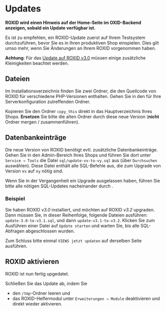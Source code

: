 # Updates

**ROXID wird einen Hinweis auf der Home-Seite im OXID-Backend anzeigen, sobald ein Update verfügbar ist.**

Es ist zu empfehlen, ein ROXID-Update zuerst auf Ihrem Testsystem durchzuführen, bevor Sie es in Ihren produktiven Shop einspielen. Dies gilt umso mehr, wenn Sie Änderungen an Ihrem ROXID vorgenommen haben.

**Achtung**: Für das [Update auf ROXID v3.0](./update/Update_auf_v3.0.html) müssen einige zusätzliche Kleinigkeiten beachtet werden.


## Dateien

Im Installationsverzeichnis finden Sie zwei Ordner, die den Quellcode von ROXID für verschiedene PHP-Versionen enthalten. Gehen Sie in den für Ihre Serverkonfiguration zutreffenden Ordner.

Kopieren Sie den Ordner `copy_this` direkt in das Hauptverzeichnis Ihres Shops.  **Ersetzen** Sie bitte die alten Ordner durch diese neue Version (**nicht** Ordner mergen / zusammenführen).


## Datenbankeinträge

Die neue Version von ROXID benötigt evtl. zusätzliche Datenbankeinträge. Gehen Sie in den Admin-Bereich Ihres Shops und führen Sie dort unter `Service → Tools` die Datei `sql/update-vx-to-vy.sql` aus (über `Durchsuchen` auswählen). Diese Datei enthält alle SQL-Befehle aus, die zum Upgrade von Version v`x` auf v`y` nötig sind.

Wenn Sie in der Vergangenheit ein Upgrade ausgelassen haben, führen Sie bitte alle nötigen SQL-Updates nacheinander durch .


### Beispiel

Sie haben ROXID *v3.0* installiert, und möchten auf ROXID *v3.2* upgraden. Dann müssen Sie, in dieser Reihenfolge, folgende Dateien ausführen: `update-3.0-to-v3.1.sql`, und dann `update-v3.1-to-v3.2`.
Klicken Sie zum Ausführen einer Datei auf `Update starten` und warten Sie, bis alle SQL-Abfragen abgeschlossen wurden.

Zum Schluss bitte einmal `VIEWS jetzt updaten` auf derselben Seite ausführen.


## ROXID aktivieren

ROXID ist nun fertig upgedatet.

Schließen Sie das Update ab, indem Sie

* den `/tmp`-Ordner leeren und
* das ROXID-Helfermodul unter `Erweiterungen → Module` deaktivieren und direkt wieder aktivieren.
